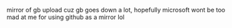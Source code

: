 mirror of gb upload cuz gb goes down a lot, hopefully microsoft wont be too mad at me for using github as a mirror lol
